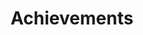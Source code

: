 ---
# An instance of the Accomplishments widget.
# Documentation: https://wowchemy.com/docs/page-builder/
widget: accomplishments

# This file represents a page section.
headless: true

# Order that this section appears on the page.
weight: 80

# Note: `&shy;` is used to add a 'soft' hyphen in a long heading.
title: 'Achievements'
subtitle:

# Date format
#   Refer to https://wowchemy.com/docs/customization/#date-format
date_format: Jan 2006

# Accomplishments.
#   Add/remove as many `item` blocks below as you like.
#   `title`, `organization`, and `date_start` are the required parameters.
#   Leave other parameters empty if not required.
#   Begin multi-line descriptions with YAML's `|2-` multi-line prefix.
item:

  - certificate_url: ''
    date_end: '2022-11-20'
    date_start: '2022-11-18'
    description: ''
    organization: 第8回沖縄海洋ロボットコンペティション
    organization_url: 'https://www.robo-underwater.jp/2022/rchp/JPN/index.php'
    title: フリースタイル部門 最優秀賞
    url: ''

  - certificate_url: ''
    date_end: '2022-08-28'
    date_start: '2022-08-27'
    description: ''
    organization: 水中ロボットコンベンション in JAMSTEC 2022
    organization_url: 'http://jam22.underwaterrobonet.org/free/'
    title: バイオミメティック・カテゴリ1位
    url: ''

  - certificate_url: ''
    date_end: '2022-03-12'
    date_start: '2022-03-09'
    description: ''
    organization: Youtube - performing the multiple processes for crepe cooking
    organization_url: 'https://www.youtube.com/watch?v=22GWNImY4Ng'
    title: FOOMA JAPAN 2022 出展
    url: ''

  - certificate_url: ''
    date_end: '2022-03-12'
    date_start: '2022-03-09'
    description: ''
    organization: ロボスタ - アイデアチャレンジ最優秀賞は進化した「クレープロボット」が受賞
    organization_url: 'https://robotstart.info/2022/03/14/irex-cobotta-wrs.html'
    title: 2022国際ロボット展 出展
    url: ''

  - certificate_url: ''
    date_end: '2021-08-29'
    date_start: '2021-08-28'
    description: ''
    organization: 水中ロボットコンベンション in JAMSTEC 2021
    organization_url: 'http://jam21.underwaterrobonet.org/free/'
    title: 優勝
    url: ''

  - certificate_url: ''
    date_end: '2020-12-06'
    date_start: '2020-12-05'
    description: ''
    organization: 水中ロボットコンベンション in JAMSTEC 2020
    organization_url: 'https://fields.canpan.info/data/organizations/198/198808/1988089841/files/_DG3nTHe.pdf'
    title: 優勝
    url: ''

  - certificate_url: ''
    date_end: '2020-11-08'
    date_start: '2020-11-06'
    description: ''
    organization: 第6回沖縄海洋ロボットコンペティション
    organization_url: 'https://www.robo-underwater.jp/2020/rchp/JPN/index.phpf'
    title: フリースタイル部門 優秀賞
    url: ''

design:
  columns: '1'
---